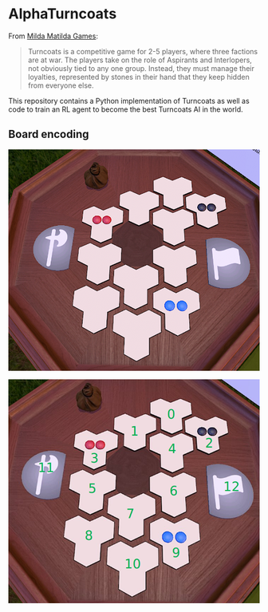 # AlphaTurncoats

From [Milda Matilda Games](https://mildamatildagames.wordpress.com/turncoats-2/):
>Turncoats is a competitive game for 2-5 players, where three factions are at war. The players take on the role of Aspirants and Interlopers, not obviously tied to any one group. Instead, they must manage their loyalties, represented by stones in their hand that they keep hidden from everyone else.

This repository contains a Python implementation of Turncoats as well as code to train an RL agent to become the best Turncoats AI in the world.

## Board encoding

![plain board](/images/turncoats_board.png)

![encoded board](/images/turncoats_board_encoding.png)